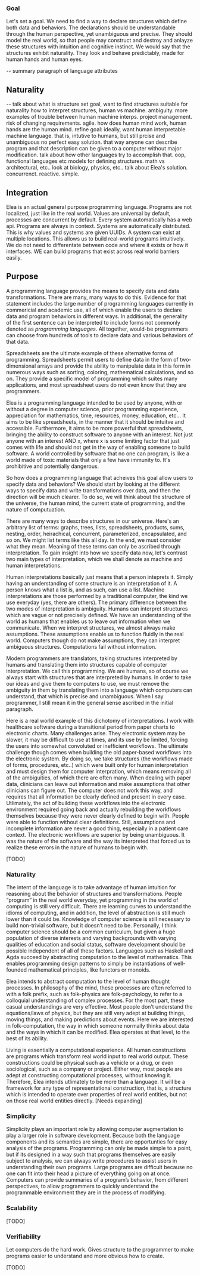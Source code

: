 

### Goal

Let's set a goal. We need to find a way to declare structures which define both
data and behaviors. The declarations should be understandable through the human
perspective, yet unambiguous and precise. They should model the real world, so
that people may construct and destroy and anlayze these structures with
intuition and cognitive instinct. We would say that the structures exhibit
naturality. They look and behave predictably, made for human hands and human
eyes.



-- summary paragraph of language attributes

## Naturality

-- talk about what is structure
set goal, want to find structures suitable for naturality
how to interpret structures, human vs machine.
ambiguity.
more examples of trouble between human machine interps.
project management. risk of changing requirements. agile.
how does human mind work, human hands are the human mind.
refine goal: ideally, want human interpretable machine language.
that is, intutive to humans, but still prcise and unambiguous
no perfect easy solution.
that way anyone can describe program and that description can
be given to a computer without major modification.
talk about how other languages try to accomplish that. oop, functional languages
etc
models for defining structures. math vs architectural, etc..
look at biology, physics, etc..
talk about Elea's solution.
concurrenct. reactive. simple.


## Integration

Elea is an actual general purpose programming language. Programs are not
localized, just like in the real world. Values are universal by default,
processes are concurrent by default. Every system automatically has a web api.
Programs are always in context. Systems are automatically distributed. This is
why values and systems are given UUIDs. A system can exist at multiple
locations. This allows us to build real-world programs intuitively. We do not
need to differentate between code and where it exists or how it interfaces. WE
can build programs that exist across real world barriers easily.


## Purpose


A programming language provides the means to specify data and data
transformations. There are many, many ways to do this. Evidence for that
statement includes the large number of programming languages currently in
commericial and academic use, all of which enable the users to declare data and
program behaviors in different ways. In additional, the generality of the first
sentence can be interpreted to include forms not commonly denoted as
*programming languages*. All together, would-be programmers can choose from
hundreds of tools to declare data and various behaviors of that data.

Spreadsheets are the ultimate example of these alternative forms of programming.
Spreadsheets permit users to define data in the form of two-dimensional arrays
and provide the ability to manipulate data in this form in numerous ways such as
sorting, coloring, mathematical calculations, and so on. They provide a specific
model of programming which suites many applications, and most spreadsheet users
do not even know that they are programmers.

Elea is a programming language intended to be used by anyone, with or without a
degree in computer science, prior programming experience, appreciation for
mathematics, time, resources, money, education, etc... It aims to be like
spreadsheets, in the manner that it should be intuitve and accessible.
Furthermore, it aims to be more powerful that spreadsheets, bringing the ability
to construct software to anyone with an interest. Not just anyone with an
interest AND x, where x is some limiting factor that just comes with life and
should not get in the way of enabling someone to build software. A world
controlled by software that no one can program, is like a world made of toxic
materials that only a few have immunity to. It's prohibitive and potentially
dangerous.

So how does a programming language that acheives this goal allow users to
specify data and behaviors? We should start by looking at the different ways to
specify data and write transformations over data, and then the direction will be
much clearer. To do so, we will think about the structure of the universe, the
human mind, the current state of programming, and the nature of computuation. 

There are many ways to describe structures in our universe. Here's an arbitrary
list of terms: graphs, trees, lists, spreadsheets, products, sums, nesting,
order, heirachical, concurrent, parameterized, encapsulated, and so on. We might
list terms like this all day. In the end, we must consider what they mean.
Meaning of these terms can only be ascribed through interpretation. To gain
insight into how we specify data now, let's contrast two main types of
interpretation, which we shall denote as machine and human interpretations.

Human interpretations basically just means that a person inteprets it. Simply
having an understanding of some structure is an interpretation of it. A person
knows what a list is, and as such, can use a list. Machine interpretations are
those performed by a traditional computer, the kind we use everyday (yes, there
are others). The primary difference between the two modes of interpretation is
ambiguity. Humans can interpret structures which are vague or not precisely
defined. We have an understanding of the world as humans that enables us to
leave out information when we communicate. When we interpret structures, we
almost always make assumptions. These assumptions enable us to function fluidly
in the real world. Computers though do not make assumptions, they can interpret
ambiguous structures. Computations fail without information.

Modern programmers are translators, taking structures interpreted by humans and
translating them into structures capable of computer interpretation. We call
this programming. We are humans, so of course we always start with structures
that are interpreted by humans. In order to take our ideas and give them to
computers to use, we must remove the ambiguity in them by translating them into
a language which computers can understand, that which is precise and
unambiguous. When I say programmer, I still mean it in the general sense
ascribed in the initial paragraph.

Here is a real world example of this dichotomy of interpretations. I work with
healthcare software during a transitional period from paper charts to electronic
charts. Many challenges arise. They electronic system may be slower, it may be
difficult to use at times, and its use by be limited, forcing the users into
somewhat convoluted or inefficient workflows. The ultimate challenge though
comes when building the old paper-based workflows into the electronic system. By
doing so, we take structures (the workflows made of forms, procedures, etc..)
which were built only for human interpretation and must design them for computer
interpration, which means removing all of the ambiguities, of which there are
often many. When dealing with paper data, clinicians can leave out information
and make assumptions that other clinicians can figure out. The computer does not
work this way, and requires that all information be clearly defined and present
in every case. Utlimately, the act of building these workflows into the
electronic environment required going back and actually rebuilding the workflows
themselves because they were never clearly defined to begin with. People were
able to function without clear definitions. Still, assumptions and incomplete
information are never a good thing, especially in a patient care context.  The
electronic workflows are superior by being unambiguous. It was the nature of the
software and the way its interpreted that forced us to realize these errors in
the nature of humans to begin with. 

[TODO]


### Naturality

The intent of the language is to take advantage of human intuition for reasoning
about the behavior of structures and transformations. People “program” in the
real world everyday, yet programming in the world of computing is still very
difficult. There are learning curves to understand the idioms of computing, and
in addition, the level of abstraction is still much lower than it could be.
Knowledge of computer science is still necessary to build non-trivial software,
but it doesn’t need to be. Personally, I think computer science should be a
common curriculum, but given a huge population of diverse interests and varying
backgrounds with varying qualities of education and social status, software
development should be possible independent of all of these factors. Languages
such as Haskell and Agda succeed by abstracting computation to the level of
mathematics. This enables programming design patterns to simply be
instantiations of well-founded mathematical principles, like functors or
monoids. 

Elea intends to abstract computation to the level of human thought processes. In
philosophy of the mind, these processes are often referred to with a folk
prefix, such as folk-physics are folk-psychology, to refer to a colloquial
understanding of complex processes. For the most part, these casual
understandings are very effective. Most people don’t understand the
equations/laws of physics, but they are still very adept at building things,
moving things, and making predictions about events. Here we are interested in
folk-computation, the way in which someone normally thinks about data and the
ways in which it can be modified. Elea operates at that level, to the best of
its ability.

Living is essentially a computational experience. All human constructions are
programs which transform real world input to real world output. These
constructions could be physical such as a vehicle or a drug, or even
sociological, such as a company or project. Either way, most people are adept at
constructing computational processes, without knowing it. Therefore, Elea
intends utlimately to be more than a language. It will be a framework for any
type of representational construction, that is, a structure which is intended to
operate over properties of real world entities, but not on those real world
entities directly. [Needs expanding]


### Simplicity

Simplicity plays an important role by allowing computer augmentation to play a
larger role in software development. Because both the language components and
its semantics are simple, there are opportunties for easy analysis of the
programs. Programming can only be made simple to a point, but if its designed in
a way such that programs themselves are easily subject to analysis, we can
always write procedures to assist users in understanding their own programs.
Large programs are difficult because no one can fit into their head a picture of
everything going on at once. Computers can provide summaries of a program’s
behavior, from different perspectives, to allow programmers to quickly
understand the programmable environment they are in the process of modifying.


### Scalability

[TODO]

### Verifiability

Let computers do the hard work. Gives structure to the programmer to make
programs easier to understand and more obvious how to create.

[TODO]


